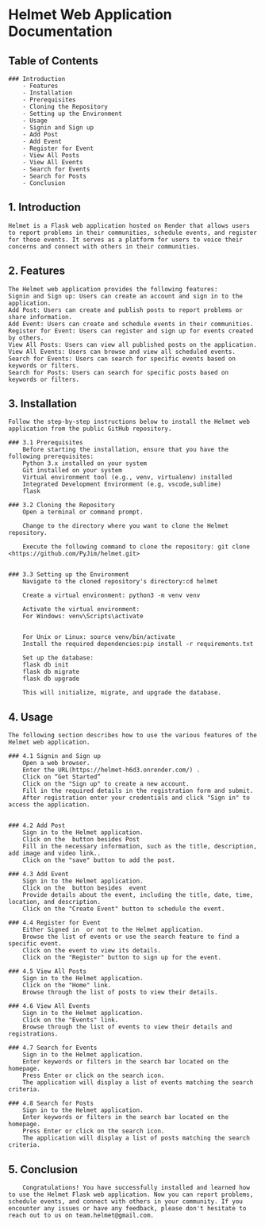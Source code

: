 # Helmet Web Application Documentation
## Table of Contents
    ### Introduction
        - Features
        - Installation
        - Prerequisites
        - Cloning the Repository
        - Setting up the Environment
        - Usage
        - Signin and Sign up
        - Add Post
        - Add Event
        - Register for Event
        - View All Posts
        - View All Events
        - Search for Events
        - Search for Posts
        - Conclusion

## 1. Introduction
    Helmet is a Flask web application hosted on Render that allows users to report problems in their communities, schedule events, and register for those events. It serves as a platform for users to voice their concerns and connect with others in their communities.

## 2. Features
    The Helmet web application provides the following features:
    Signin and Sign up: Users can create an account and sign in to the application.
    Add Post: Users can create and publish posts to report problems or share information.
    Add Event: Users can create and schedule events in their communities.
    Register for Event: Users can register and sign up for events created by others.
    View All Posts: Users can view all published posts on the application.
    View All Events: Users can browse and view all scheduled events.
    Search for Events: Users can search for specific events based on keywords or filters.
    Search for Posts: Users can search for specific posts based on keywords or filters.

## 3. Installation
    Follow the step-by-step instructions below to install the Helmet web application from the public GitHub repository.

    ### 3.1 Prerequisites
        Before starting the installation, ensure that you have the following prerequisites:
        Python 3.x installed on your system
        Git installed on your system
        Virtual environment tool (e.g., venv, virtualenv) installed
        Integrated Development Environment (e.g, vscode,sublime)
        flask

    ### 3.2 Cloning the Repository
        Open a terminal or command prompt.

        Change to the directory where you want to clone the Helmet repository.

        Execute the following command to clone the repository: git clone <https://github.com/PyJim/helmet.git>


    ### 3.3 Setting up the Environment
        Navigate to the cloned repository's directory:cd helmet

        Create a virtual environment: python3 -m venv venv

        Activate the virtual environment:
        For Windows: venv\Scripts\activate


        For Unix or Linux: source venv/bin/activate
        Install the required dependencies:pip install -r requirements.txt

        Set up the database:
        flask db init
        flask db migrate
        flask db upgrade

        This will initialize, migrate, and upgrade the database.

## 4. Usage
    The following section describes how to use the various features of the Helmet web application.

    ### 4.1 Signin and Sign up
        Open a web browser.
        Enter the URL(https://helmet-h6d3.onrender.com/) .
        Click on “Get Started”
        Click on the "Sign up" to create a new account.
        Fill in the required details in the registration form and submit.
        After registration enter your credentials and click "Sign in" to access the application.


    ### 4.2 Add Post
        Sign in to the Helmet application.
        Click on the  button besides Post
        Fill in the necessary information, such as the title, description, add image and video link..
        Click on the "save" button to add the post.

    ### 4.3 Add Event
        Sign in to the Helmet application.
        Click on the  button besides  event
        Provide details about the event, including the title, date, time, location, and description.
        Click on the "Create Event" button to schedule the event.

    ### 4.4 Register for Event
        Either Signed in  or not to the Helmet application.
        Browse the list of events or use the search feature to find a specific event.
        Click on the event to view its details.
        Click on the "Register" button to sign up for the event.

    ### 4.5 View All Posts
        Sign in to the Helmet application.
        Click on the "Home" link.
        Browse through the list of posts to view their details.

    ### 4.6 View All Events
        Sign in to the Helmet application.
        Click on the "Events" link.
        Browse through the list of events to view their details and registrations.

    ### 4.7 Search for Events
        Sign in to the Helmet application.
        Enter keywords or filters in the search bar located on the homepage.
        Press Enter or click on the search icon.
        The application will display a list of events matching the search criteria.

    ### 4.8 Search for Posts
        Sign in to the Helmet application.
        Enter keywords or filters in the search bar located on the homepage.
        Press Enter or click on the search icon.
        The application will display a list of posts matching the search criteria.
        
## 5. Conclusion
        Congratulations! You have successfully installed and learned how to use the Helmet Flask web application. Now you can report problems, schedule events, and connect with others in your community. If you encounter any issues or have any feedback, please don't hesitate to reach out to us on team.helmet@gmail.com.


